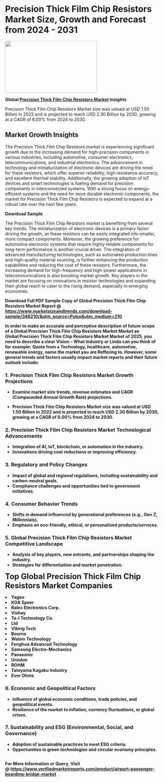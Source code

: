<H1>Precision Thick Film Chip Resistors Market Size, Growth and Forecast from 2024 - 2031</H1><img class="aligncenter size-medium wp-image-584254" src="https://thirdeyenews.in/wp-content/uploads/2024/09/Global-Market-Research-300x168.jpeg" alt="" width="300" height="168" /><p><strong>Global&nbsp;<a href="https://www.marketsizeandtrends.com/download-sample/346210/&amp;utm_source=Pulse&amp;utm_medium=210">Precision Thick Film Chip Resistors Market</a> Insights</strong></p><p>Precision Thick Film Chip Resistors Market size was valued at USD 1.50 Billion in 2022 and is projected to reach USD 2.30 Billion by 2030, growing at a CAGR of 6.00% from 2024 to 2030.</p><p><h2>Market Growth Insights</h2> <p>The Precision Thick Film Chip Resistors market is experiencing significant growth due to the increasing demand for high-precision components in various industries, including automotive, consumer electronics, telecommunications, and industrial electronics. The advancement in technology and miniaturization of electronic devices are driving the need for these resistors, which offer superior reliability, high resistance accuracy, and excellent thermal stability. Additionally, the growing adoption of IoT devices and smart technologies is fueling demand for precision components in interconnected systems. With a strong focus on energy-efficient systems and the need for more durable electronic components, the market for Precision Thick Film Chip Resistors is expected to expand at a robust rate over the next few years.</p> <p><strong>Download Sample</strong></p> <p>The Precision Thick Film Chip Resistors market is benefiting from several key trends. The miniaturization of electronic devices is a primary factor driving the growth, as these resistors can be easily integrated into smaller, more compact components. Moreover, the growing preference for automotive electronic systems that require highly reliable components for long-term performance is another crucial driver. The integration of advanced manufacturing technologies, such as automated production lines and high-quality material sourcing, is further enhancing the production capabilities and reducing the cost of these resistors. Furthermore, the increasing demand for high-frequency and high-power applications in telecommunications is also boosting market growth. Key players in the market are focusing on innovations in resistor technologies and expanding their global reach to cater to the rising demand, especially in emerging economies.</p> <p><strong></p><p><span class=""><strong>Download Full PDF Sample Copy of Global Precision Thick Film Chip Resistors Market Report</strong> @ <a href="https://www.marketsizeandtrends.com/download-sample/346210/&amp;utm_source=Pulse&amp;utm_medium=210" target="_blank">https://www.marketsizeandtrends.com/download-sample/346210/&amp;utm_source=Pulse&amp;utm_medium=210</a></span></p><p>In order to make an accurate and perceptive description of future scope of a Global&nbsp;Precision Thick Film Chip Resistors Market Market as Global&nbsp;Precision Thick Film Chip Resistors Market Market of 2025, you need to describe a clear Vision &ndash; What Industry or Linda can you think of for example: Quote from a Technology, healthcare, automotive, renewable energy, name the market you are Reffering to. However, some general trends and factors usually impact market reports and their future outlook include:</p><h3>1.&nbsp;<strong>Precision Thick Film Chip Resistors Market Growth Projections</strong></h3><ul><li>Examine market size trends, revenue estimates and CAGR (Compounded Annual Growth Rate) projections.</li><li><p>Precision Thick Film Chip Resistors Market size was valued at USD 1.50 Billion in 2022 and is projected to reach USD 2.30 Billion by 2030, growing at a CAGR of 6.00% from 2024 to 2030.</p></li></ul><h3>2.&nbsp;<strong>Precision Thick Film Chip Resistors Market Technological Advancements</strong></h3><ul><li>Integration of AI, IoT, blockchain, or automation in the industry.</li><li>Innovations driving cost reductions or improving efficiency.</li></ul><h3>3.&nbsp;<strong>Regulatory and Policy Changes</strong></h3><ul><li>Impact of global and regional regulations, including sustainability and carbon-neutral goals.</li><li>Compliance challenges and opportunities tied to government initiatives.</li></ul><h3>4.&nbsp;<strong>Consumer Behavior Trends</strong></h3><ul><li>Shifts in demand influenced by generational preferences (e.g., Gen Z, Millennials).</li><li>Emphasis on eco-friendly, ethical, or personalized products/services.</li></ul><h3>5.&nbsp;<strong>Global Precision Thick Film Chip Resistors Market Competitive Landscape</strong></h3><ul><li>Analysis of key players, new entrants, and partnerships shaping the industry.</li><li>Strategies for differentiation and market penetration.</li></ul><p data-pm-slice="1 1 []"><span style="color: inherit; font-family: inherit; font-size: 25px;">Top Global Precision Thick Film Chip Resistors Market Companies</span></p><div class="" data-test-id=""><p><li>Yageo</li><li> KOA Speer</li><li> Ralec Electronics Corp.</li><li> Vishay</li><li> Ta-I Technology Co.</li><li> Ltd</li><li> Viking Tech</li><li> Bourns</li><li> Walsin Technology</li><li> Fenghua Advanced Technology</li><li> Samsung Electro-Mechanics</li><li> Panasonic</li><li> Uniohm</li><li> ROHM</li><li> Tateyama Kagaku Industry</li><li> Ever Ohms</li></p></div><h3>6.&nbsp;<strong>Economic and Geopolitical Factors</strong></h3><ul><li>Influence of global economic conditions, trade policies, and geopolitical events.</li><li>Resilience of the market to inflation, currency fluctuations, or global crises.</li></ul><h3>7.&nbsp;<strong>Sustainability and ESG (Environmental, Social, and Governance)</strong></h3><ul><li>Adoption of sustainable practices to meet ESG criteria.</li><li>Opportunities in green technologies and circular economy principles.</li></ul><h2><strong style="font-size: 14px;">For More Information or Query, Visit @&nbsp;</strong><a style="background-color: #ffffff; font-size: 14px;" href="https://www.marketsizeandtrends.com/report/precision-thick-film-chip-resistors-market/" target="_blank">https://www.verifiedmarketreports.com/product/airport-passenger-boarding-bridge-market</a></h2>
